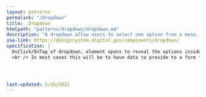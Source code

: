 ```yaml
---
layout: patterns
permalink: "/dropdown"
title:  Dropdown
htmlpath: "patterns/dropdown/dropdown.md"
description: "A dropdown allow users to select one option from a menu. "
usa-link: https://designsystem.digital.gov/components/dropdown/
specification: |
  OnClick/OnTap of dropdown, element opens to reveal the options inside. On click of option, the item is selected and the desired action is preformed byt the system.
  <br /> In most cases this will be to have data to provide to a form for submission. In rare cases it may be used as navigation to another page.




last-updated: 5/26/2021
---
```

<!--- if extra information is needed for this pattern, write here in Markdown. -->
<!--- to learn markdown format go to https://docs.github.com/en/github/writing-on-github/basic-writing-and-formatting-syntax -->


